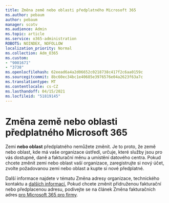 ```yaml
---
title: Změna země nebo oblasti předplatného Microsoft 365
ms.author: pebaum
author: pebaum
manager: scotv
ms.audience: Admin
ms.topic: article
ms.service: o365-administration
ROBOTS: NOINDEX, NOFOLLOW
localization_priority: Normal
ms.collection: Adm_O365
ms.custom:
- "9001671"
- "3738"
ms.openlocfilehash: 62eead6a4a2d06652c0218738c417f2c6aa0159c
ms.sourcegitcommit: 8bc60ec34bc1e40685e3976576e04a2623f63a7c
ms.translationtype: MT
ms.contentlocale: cs-CZ
ms.lasthandoff: 04/15/2021
ms.locfileid: "51819145"
---
```

# <a name="change-the-country-or-region-for-your-microsoft-365-subscription"></a>Změna země nebo oblasti předplatného Microsoft 365

Zemi **nebo oblast** předplatného nemůžete změnit. Je to proto, že země nebo oblast, kde má vaše organizace ústředí, určuje, které služby jsou pro vás dostupné, daně a fakturační měnu a umístění datového centra. Pokud chcete změnit zemi nebo oblast vaší organizace, zaregistrujte si nový účet, zvolte požadovanou zemi nebo oblast a kupte si nové předplatné.

Další informace najdete v tématu Změna adresy organizace, technického kontaktu a [dalších informací.](https://docs.microsoft.com/microsoft-365/admin/manage/change-address-contact-and-more?view=o365-worldwide) Pokud chcete změnit přidruženou fakturační nebo předplacenou adresu, podívejte se na článek Změna fakturačních adres [pro Microsoft 365 pro firmy](https://docs.microsoft.com/microsoft-365/commerce/billing-and-payments/change-your-billing-addresses?view=o365-worldwide). 
